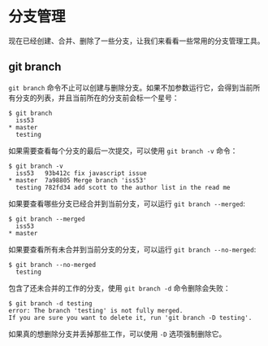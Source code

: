 # 分支管理

现在已经创建、合并、删除了一些分支，让我们来看看一些常用的分支管理工具。

## git branch

```git branch``` 命令不止可以创建与删除分支。如果不加参数运行它，会得到当前所有分支的列表，并且当前所在的分支前会标一个星号：

```
$ git branch
  iss53
* master
  testing
```

如果需要查看每个分支的最后一次提交，可以使用 ```git branch -v``` 命令：

```
$ git branch -v
  iss53   93b412c fix javascript issue
* master  7a98805 Merge branch 'iss53'
  testing 782fd34 add scott to the author list in the read me
```

如果要查看哪些分支已经合并到当前分支，可以运行 ```git branch --merged```:

```
$ git branch --merged
  iss53
* master
```

如果要查看所有未合并到当前分支的分支，可以运行 ```git branch --no-merged```:

```
$ git branch --no-merged
  testing
```

包含了还未合并的工作的分支，使用 ```git branch -d``` 命令删除会失败：

```
$ git branch -d testing
error: The branch 'testing' is not fully merged.
If you are sure you want to delete it, run 'git branch -D testing'.
```

如果真的想删除分支并丢掉那些工作，可以使用 ```-D``` 选项强制删除它。
